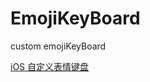 # EmojiKeyBoard
custom emojiKeyBoard  

[iOS 自定义表情键盘](https://cwos111509sina.github.io/Blog/OC/Article/iOS-自定义表情键盘)
